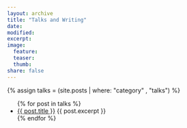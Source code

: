 ```yaml
---
layout: archive
title: "Talks and Writing"
date: 
modified:
excerpt:
image:
  feature:
  teaser:
  thumb:
share: false
---
```


{% assign talks = (site.posts | where: "category" , "talks") %}
<ul>
  {% for post in talks %}
    <li>
      <a href="{{ post.url }}">{{ post.title }}</a>
      {{ post.excerpt }}
    </li>
  {% endfor %}
</ul>